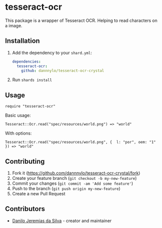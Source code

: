 # tesseract-ocr

This package is a wrapper of Tesseract OCR. Helping to read characters on a image.

## Installation

1. Add the dependency to your `shard.yml`:

   ```yaml
   dependencies:
     tesseract-ocr:
       github: dannnylo/tesseract-ocr-crystal
   ```

2. Run `shards install`

## Usage

```crystal
require "tesseract-ocr"
```
Basic usage:

```Tesseract::Ocr.read("spec/resources/world.png") => "world"```

With options:

```Tesseract::Ocr.read("spec/resources/world.png", {  l: "por", oem: "1" }) => "world"```

## Contributing

1. Fork it (<https://github.com/dannnylo/tesseract-ocr-crystal/fork>)
2. Create your feature branch (`git checkout -b my-new-feature`)
3. Commit your changes (`git commit -am 'Add some feature'`)
4. Push to the branch (`git push origin my-new-feature`)
5. Create a new Pull Request

## Contributors

- [Danilo Jeremias da Silva](https://github.com/dannnylo) - creator and maintainer
